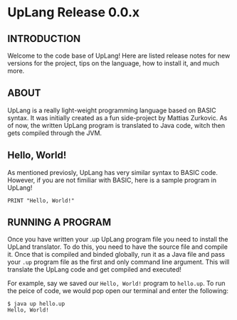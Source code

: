 # UpLang Release 0.0.x

## INTRODUCTION
Welcome to the code base of UpLang! Here are listed release notes for new versions for the project, tips on the language, how to install it, and much more.

## ABOUT
UpLang is a really light-weight programming language based on BASIC syntax. It was initially created as a fun side-project by Mattias Zurkovic. As of now, the written UpLang program is translated to Java code, witch then gets compiled through the JVM.

## Hello, World!
As mentioned previosly, UpLang has very similar syntax to BASIC code. However, if you are not fimiliar with BASIC, here is a sample program in UpLang!
```
PRINT "Hello, World!"
```

## RUNNING A PROGRAM
Once you have written your .up UpLang program file you need to install the UpLand translator. To do this, you need to have the source file and compile it. Once that is compiled and binded globally, run it as a Java file and pass your `.up` program file as the first and only command line argument. This will translate the UpLang code and get compiled and executed!

For example, say we saved our `Hello, World!` program to `hello.up`. To run the peice of code, we would pop open our terminal and enter the following:
```
$ java up hello.up
Hello, World!
```